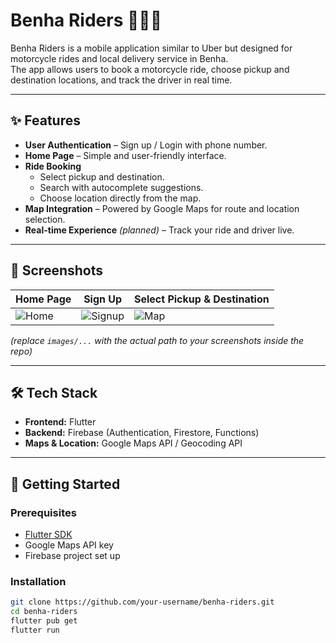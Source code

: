 # Benha Riders 🚴‍♂️📍

Benha Riders is a mobile application similar to Uber but designed for motorcycle rides and local delivery service in Benha.  
The app allows users to book a motorcycle ride, choose pickup and destination locations, and track the driver in real time.

---

## ✨ Features
- **User Authentication** – Sign up / Login with phone number.  
- **Home Page** – Simple and user-friendly interface.  
- **Ride Booking**  
  - Select pickup and destination.  
  - Search with autocomplete suggestions.  
  - Choose location directly from the map.  
- **Map Integration** – Powered by Google Maps for route and location selection.  
- **Real-time Experience** *(planned)* – Track your ride and driver live.  

---

## 📱 Screenshots
| Home Page | Sign Up | Select Pickup & Destination |
|-----------|---------|-----------------------------|
| ![Home](images/home.png) | ![Signup](images/signup.png) | ![Map](images/map.png) |

*(replace `images/...` with the actual path to your screenshots inside the repo)*

---

## 🛠️ Tech Stack
- **Frontend:** Flutter  
- **Backend:** Firebase (Authentication, Firestore, Functions)  
- **Maps & Location:** Google Maps API / Geocoding API  

---

## 🚀 Getting Started

### Prerequisites
- [Flutter SDK](https://docs.flutter.dev/get-started/install)  
- Google Maps API key  
- Firebase project set up  

### Installation
```bash
git clone https://github.com/your-username/benha-riders.git
cd benha-riders
flutter pub get
flutter run
